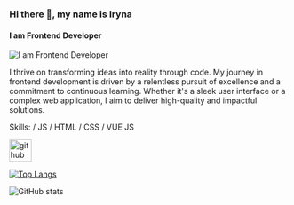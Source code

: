 ### Hi there 👋, my name is Iryna
#### I am Frontend Developer
![I am Frontend Developer](https://arturssmirnovs.github.io/github-profile-readme-generator/images/banner.png)

I thrive on transforming ideas into reality through code. My journey in frontend development is driven by a relentless pursuit of excellence and a commitment to continuous learning. Whether it's a sleek user interface or a complex web application, I aim to deliver high-quality and impactful solutions.

Skills: / JS / HTML / CSS / VUE JS



[<img src='https://cdn.jsdelivr.net/npm/simple-icons@3.0.1/icons/github.svg' alt='github' height='40'>](https://github.com/Tur-Iryna)  

[![Top Langs](https://github-readme-stats.vercel.app/api/top-langs/?username=Tur-Iryna)](https://github.com/anuraghazra/github-readme-stats)

![GitHub stats](https://github-readme-stats.vercel.app/api?username=Tur-Iryna&show_icons=true)  


